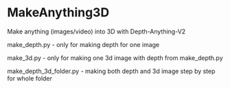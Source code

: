 # MakeAnything3D
Make anything (images/video) into 3D with Depth-Anything-V2

make_depth.py - only for making depth for one image

make_3d.py - only for making one 3d image with depth from make_depth.py

make_depth_3d_folder.py - making both depth and 3d image step by step for whole folder
